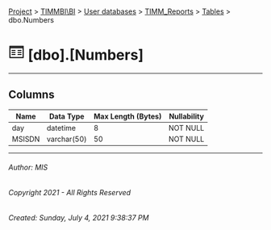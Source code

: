 #### 

[Project](../../../../index.md) > [TIMMBI\\BI](../../../index.md) > [User databases](../../index.md) > [TIMM_Reports](../index.md) > [Tables](Tables.md) > dbo.Numbers

# ![Tables](../../../../Images/Table32.png) [dbo].[Numbers]

---

## <a name="#columns"></a>Columns

| Name | Data Type | Max Length (Bytes) | Nullability |
|---|---|---|---|
| day | datetime | 8 | NOT NULL |
| MSISDN | varchar(50) | 50 | NOT NULL |


---

###### Author:  MIS

###### Copyright 2021 - All Rights Reserved

###### Created: Sunday, July 4, 2021 9:38:37 PM

